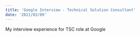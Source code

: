 ```yaml
---
title: 'Google Interview - Technical Solution Consultant'
date: '2021/03/09'
---
```


My interview experience for TSC role at Google